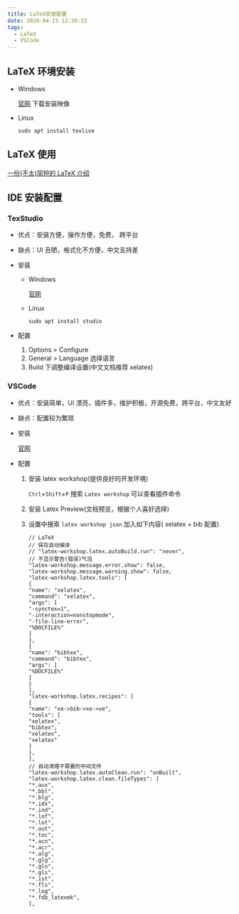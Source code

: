 ```yaml
---
title: LaTeX安装配置
date: 2020-04-15 12:38:22
tags:
  - LaTeX
  - VSCode
---
```


## LaTeX 环境安装

- Windows

  [官网](http://www.tug.org/texlive/) 下载安装映像

- Linux

  `sudo apt install texlive`

## LaTeX 使用

[一份(不太)简短的 LaTeX 介绍](/download/lshort-zh-cn.pdf)

## IDE 安装配置

### TexStudio

- 优点：安装方便，操作方便，免费， 跨平台

- 缺点：UI 丑陋，格式化不方便，中文支持差

- 安装

  - Windows

    [官网](https://www.texstudio.org/)

  - Linux

    `sudo apt install studio`

- 配置

  1. Options > Configure
  2. General > Language 选择语言
  3. Build 下调整编译设置(中文文档推荐 xelatex)

### VSCode

- 优点：安装简单，UI 漂亮，插件多，维护积极，开源免费，跨平台，中文友好

- 缺点：配置较为繁琐

- 安装

  [官网](https://code.visualstudio.com/Download)

- 配置

  1. 安装 latex workshop(提供良好的开发环境)

     `Ctrl`+`Shift`+`P` 搜索 `Latex workshop` 可以查看插件命令

  2. 安装 Latex Preview(文档预览，根据个人喜好选择)
  3. 设置中搜索 `latex workshop json` 加入如下内容( xelatex + bib 配置)
     ```
     // LaTeX
     // 保存自动编译
     // "latex-workshop.latex.autoBuild.run": "never",
     // 不显示警告(错误)气泡
     "latex-workshop.message.error.show": false,
     "latex-workshop.message.warning.show": false,
     "latex-workshop.latex.tools": [
     {
     "name": "xelatex",
     "command": "xelatex",
     "args": [
     "-synctex=1",
     "-interaction=nonstopmode",
     "-file-line-error",
     "%DOCFILE%"
     ]
     },
     {
     "name": "bibtex",
     "command": "bibtex",
     "args": [
     "%DOCFILE%"
     ]
     }
     ],
     "latex-workshop.latex.recipes": [
     {
     "name": "xe->bib->xe->xe",
     "tools": [
     "xelatex",
     "bibtex",
     "xelatex",
     "xelatex"
     ]
     },
     ],
     // 自动清理不需要的中间文件
     "latex-workshop.latex.autoClean.run": "onBuilt",
     "latex-workshop.latex.clean.fileTypes": [
     "*.aux",
     "*.bbl",
     "*.blg",
     "*.idx",
     "*.ind",
     "*.lof",
     "*.lot",
     "*.out",
     "*.toc",
     "*.acn",
     "*.acr",
     "*.alg",
     "*.glg",
     "*.glo",
     "*.gls",
     "*.ist",
     "*.fls",
     "*.log",
     "*.fdb_latexmk",
     ],
     ```
